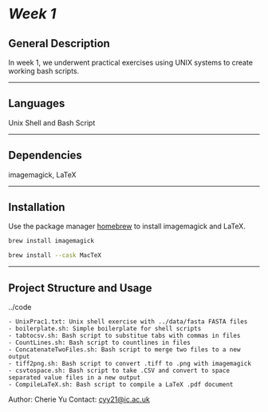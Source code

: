 # *Week 1*


## General Description

In week 1, we underwent practical exercises using UNIX systems to create working bash scripts.

***

## Languages
Unix Shell and Bash Script

***
## Dependencies
imagemagick, LaTeX

***
## Installation

Use the package manager [homebrew](https://brew.sh/) to install imagemagick and LaTeX.

```bash
brew install imagemagick
```

```bash
brew install --cask MacTeX 
```

***
## Project Structure and Usage

../code

    - UnixPrac1.txt: Unix shell exercise with ../data/fasta FASTA files
    - boilerplate.sh: Simple boilerplate for shell scripts 
    - tabtocsv.sh: Bash script to substitue tabs with commas in files
    - CountLines.sh: Bash script to countlines in files
    - ConcatenateTwoFiles.sh: Bash script to merge two files to a new output
    - tiff2png.sh: Bash script to convert .tiff to .png with imagemagick
    - csvtospace.sh: Bash script to take .CSV and convert to space separated value files in a new output 
    - CompileLaTeX.sh: Bash script to compile a LaTeX .pdf document 


Author: Cherie Yu
Contact: cyy21@ic.ac.uk
